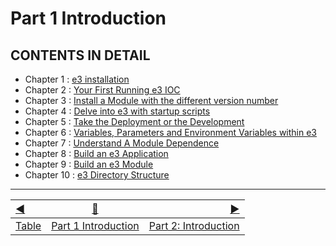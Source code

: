 Part 1 Introduction
==

## CONTENTS IN DETAIL

* Chapter 1 : [e3 installation](chapter1.md)
* Chapter 2 : [Your First Running e3 IOC](chapter2.md)
* Chapter 3 : [Install a Module with the different version number](chapter3.md)
* Chapter 4 : [Delve into e3 with startup scripts](chapter4.md)
* Chapter 5 : [Take the Deployment or the Development](chapter5.md)
* Chapter 6 : [Variables, Parameters and Environment Variables within e3](chapter6.md)
* Chapter 7 : [Understand A Module Dependence](chapter7.md)
* Chapter 8 : [Build an e3 Application](chapter8.md)
* Chapter 9 : [Build an e3 Module](chapter9.md)
* Chapter 10 : [e3 Directory Structure](chapter10.md)




------------------
[:arrow_backward:](README.md)  | [:arrow_up_small:](intropart1.md)  | [:arrow_forward:](intropart2.md)
:--- | --- |---: 
[Table](README.md) | [Part 1 Introduction](intropart1.md) | [Part 2: Introduction](intropart2.md)




